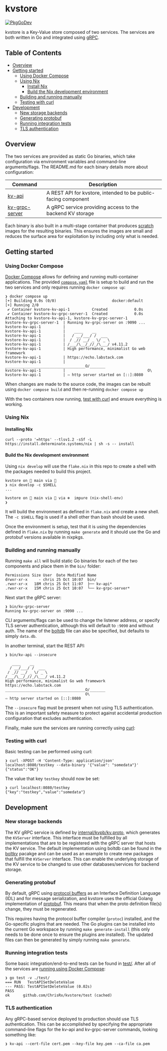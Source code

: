 # kvstore

[![PkgGoDev](https://pkg.go.dev/badge/github.com/ChrisRx/kvstore)](https://pkg.go.dev/github.com/ChrisRx/kvstore)

kvstore is a Key-Value store composed of two services. The services are both written in Go and integrated using [gRPC](https://grpc.io/).

## Table of Contents

- [Overview](#overview)
- [Getting started](#getting-started)
  - [Using Docker Compose](#using-docker-compose)
  - [Using Nix](#using-nix)
    - [Install Nix](#installing-nix)
    - [Build the Nix development environment](#build-the-nix-development-environment)
  - [Building and running manually](#building-and-running-manually)
  - [Testing with curl](#testing-with-curl)
- [Development](#development)
  - [New storage backends](#new-storage-backends)
  - [Generating protobuf](#generating-protobuf)
  - [Running integration tests](#running-integration-tests)
  - [TLS authentication](#tls-authentication)

## Overview

The two services are provided as static Go binaries, which take configuration via environment variables and command-line arguments/flags. The README.md for each binary details more about configuration:

| Command | Description |
| --- | --- |
| [kv-api](cmd/kv-api/README.md) | A REST API for kvstore, intended to be public-facing component |
| [kv-grpc-server](cmd/kv-grpc-server/README.md) | A gRPC service providing access to the backend KV storage |

Each binary is also built in a multi-stage container that produces [scratch](https://hub.docker.com/_/scratch/) images for the resulting binaries. This ensures the images are small and reduces the surface area for exploitation by including only what is needed.


## Getting started

### Using Docker Compose

[Docker Compose](https://docs.docker.com/compose/) allows for defining and running multi-container applications. The provided [`compose.yaml`](compose.yaml) file is setup to build and run the two services and only requires running `docker compose up`:


```shell
❯ docker compose up
[+] Building 0.0s (0/0)                         docker:default
[+] Running 2/0
 ✔ Container kvstore-kv-api-1          Created            0.0s
 ✔ Container kvstore-kv-grpc-server-1  Created            0.0s
Attaching to kvstore-kv-api-1, kvstore-kv-grpc-server-1
kvstore-kv-grpc-server-1  | Running kv-grpc-server on :9090 ...
kvstore-kv-api-1          |
kvstore-kv-api-1          |    ____    __
kvstore-kv-api-1          |   / __/___/ /  ___
kvstore-kv-api-1          |  / _// __/ _ \/ _ \
kvstore-kv-api-1          | /___/\__/_//_/\___/ v4.11.2
kvstore-kv-api-1          | High performance, minimalist Go web framework
kvstore-kv-api-1          | https://echo.labstack.com
kvstore-kv-api-1          | ____________________________________O/_______
kvstore-kv-api-1          |                                     O\
kvstore-kv-api-1          | ⇨ http server started on [::]:8080
```

When changes are made to the source code, the images can be rebuilt using `docker compose build` and then re-running `docker compose up`

With the two containers now running, [test with curl](#testing-with-curl) and ensure everything is working.


### Using Nix

#### Installing Nix

```shell
curl --proto '=https' --tlsv1.2 -sSf -L https://install.determinate.systems/nix | sh -s -- install
```

#### Build the Nix development environment

Using `nix develop` will use the `flake.nix` in this repo to create a shell with the packages needed to build this project.

```shell
kvstore on  main via 🐹
❯ nix develop -c $SHELL
...

kvstore on  main via 🐹 via ❄️  impure (nix-shell-env)
❯
```

It will build the environment as defined in `flake.nix` and create a new shell. The `-c $SHELL` flag is used if a shell other than bash should be used.

Once the environment is setup, test that it is using the dependencies defined in `flake.nix` by running `make generate` and it should use the Go and protobuf versions available in nixpkgs.


### Building and running manually

Running `make all` will build static Go binaries for each of the two components and place them in the `bin/` folder:

```shell
Permissions Size User  Date Modified Name
drwxr-xr-x     - chris 25 Oct 10:07  bin/
.rwxr-xr-x   18M chris 25 Oct 11:07  ├── kv-api*
.rwxr-xr-x   15M chris 25 Oct 10:07  └── kv-grpc-server*
```

Next start the gRPC server:


```shell
❯ bin/kv-grpc-server
Running kv-grpc-server on :9090 ...
```

CLI arguments/flags can be used to change the listener address, or specify TLS server authentication, although this will default to `:9090` and without auth. The name of the [boltdb](https://github.com/etcd-io/bbolt) file can also be specified, but defaults to simply `data.db`.

In another terminal, start the REST API:

```shell
❯ bin/kv-api --insecure

   ____    __
  / __/___/ /  ___
 / _// __/ _ \/ _ \
/___/\__/_//_/\___/ v4.11.2
High performance, minimalist Go web framework
https://echo.labstack.com
____________________________________O/_______
                                    O\
⇨ http server started on [::]:8080
```

The `--insecure` flag must be present when not using TLS authentication. This is an important safety measure to protect against accidental production configuration that excludes authentication.

Finally, make sure the services are running correctly using [curl](testing-with-curl):


### Testing with curl

Basic testing can be performed using curl:

```shell
❯ curl -XPOST -H 'Content-Type: application/json' localhost:8080/testkey --data-binary '{"value": "somedata"}'
{"status":"OK"}
```

The value that key `testkey` should now be set:

```shell
❯ curl localhost:8080/testkey
{"key":"testkey","value":"somedata"}
```


## Development


### New storage backends

The KV gRPC service is defined by [internal/kvpb/kv.proto](internal/kvpb/kv.proto), which generates the `KVServer` interface. This interface must be fulfilled by all implementations that are to be registered with the gRPC server that hosts the KV service. The default implementation using boltdb can be found in the [boltkv](internal/boltkv) pacakge and can be used as an example to create new packages that fulfill the `KVServer` interface. This can enable the underlying storage of the KV service to be changed to use other databases/services for backend storage.


### Generating protobuf

By default, gRPC using [protocol buffers](https://protobuf.dev/) as an Interface Definition Language (IDL) and for message serialization, and kvstore uses the official Golang implementation of [protobuf](https://github.com/golang/protobuf). This means that when the proto definition file(s) change, they must be regenerated.

This requires having the protocol buffer compiler (`protoc`) installed, and the Go-specific plugins that are needed. The Go plugins can be installed into the current Go workspace by running `make generate-install` (this only needs to be done once to ensure the plugins are installed). The updated files can then be generated by simply running `make generate`.


### Running integration tests

Some basic integration/end-to-end tests can be found in [test/](test/). After all of the services are [running using Docker Compose](#using-docker-compose):

```shell
❯ go test -v ./test/
=== RUN   TestAPISetDeleteValue
--- PASS: TestAPISetDeleteValue (0.02s)
PASS
ok      github.com/ChrisRx/kvstore/test (cached)
```

### TLS authentication

Any gRPC-based service deployed to production should use TLS authentication. This can be accomplished by specifying the appropriate command-line flags for the kv-api and kv-grpc-server commands, looking something like:

```shell
❯ kv-api --cert-file cert.pem --key-file key.pem --ca-file ca.pem
```
